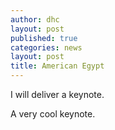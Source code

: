```yaml
---
author: dhc 
layout: post
published: true
categories: news
layout: post
title: American Egypt
---
```


I will deliver a keynote.

A very cool keynote.
